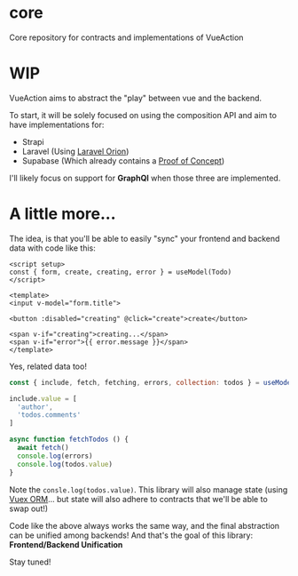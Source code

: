 # core
Core repository for contracts and implementations of VueAction

# WIP
VueAction aims to abstract the "play" between vue and the backend.

To start, it will be solely focused on using the composition API and aim to have implementations for:
- Strapi
- Laravel (Using [Laravel Orion](https://github.com/tailflow/laravel-orion))
- Supabase (Which already contains a [Proof of Concept](https://github.com/vueaction/supabase))

I'll likely focus on support for **GraphQl** when those three are implemented.

# A little more...
The idea, is that you'll be able to easily "sync" your frontend and backend data with code like this:

```vue
<script setup>
const { form, create, creating, error } = useModel(Todo)
</script>

<template>
<input v-model="form.title">

<button :disabled="creating" @click="create">create</button>

<span v-if="creating">creating...</span>
<span v-if="error">{{ error.message }}</span>
</template>
```

Yes, related data too!

```js
const { include, fetch, fetching, errors, collection: todos } = useModelCollection(TodoList)

include.value = [
  'author',
  'todos.comments'
]

async function fetchTodos () {
  await fetch()
  console.log(errors)
  console.log(todos.value)
}
```

Note the `consle.log(todos.value)`. This library will also manage state (using [Vuex ORM](https://github.com/vuex-orm/vuex-orm)... but state will also adhere to contracts that we'll be able to swap out!)

Code like the above always works the same way, and the final abstraction can be unified among backends! And that's the goal of this library:
**Frontend/Backend Unification**

Stay tuned!
